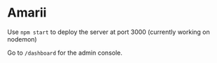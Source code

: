 # Amarii

Use `npm start` to deploy the server at port 3000 (currently working on nodemon)

Go to `/dashboard` for the admin console.
